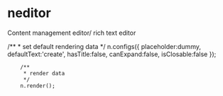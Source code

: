 # neditor
Content management editor/ rich text editor

 /**
         * set default rendering data
         */
        n.configs({
            placeholder:dummy,
            defaultText:'create',
            hasTitle:false,
            canExpand:false,
            isClosable:false
        });
        
        /**
         * render data
         */
        n.render();
